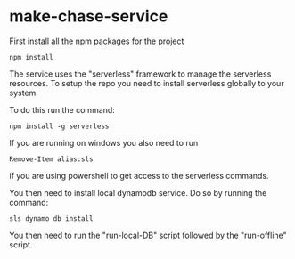 # make-chase-service

First install all the npm packages for the project

```
npm install
```

The service uses the "serverless" framework to manage the serverless resources. To setup the repo you need to install serverless globally to your system.

To do this run the command:

```
npm install -g serverless
```

If you are running on windows you also need to run

```
Remove-Item alias:sls
```

if you are using powershell to get access to the serverless commands.

You then need to install local dynamodb service. Do so by running the command:

```
sls dynamo db install
```

You then need to run the "run-local-DB" script followed  by the "run-offline" script.